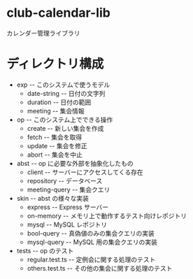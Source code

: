 # club-calendar-lib

カレンダー管理ライブラリ


# ディレクトリ構成

- exp -- このシステムで使うモデル
  - date-string -- 日付の文字列
  - duration -- 日付の範囲
  - meeting -- 集会情報
- op -- このシステム上でできる操作
  - create -- 新しい集会を作成
  - fetch -- 集会を取得
  - update -- 集会を修正
  - abort -- 集会を中止
- abst -- op に必要な外部を抽象化したもの
  - client -- サーバーにアクセスしてくる存在
  - repository -- データベース
  - meeting-query -- 集会クエリ
- skin -- abst の様々な実装
  - express -- Express サーバー
  - on-memory -- メモリ上で動作するテスト向けレポジトリ
  - mysql -- MySQL レポジトリ
  - bool-query -- 真偽値のみの集会クエリの実装
  - mysql-query -- MySQL 用の集会クエリの実装
- tests -- op のテスト
  - regular.test.ts -- 定例会に関する処理のテスト
  - others.test.ts -- その他の集会に関する処理のテスト